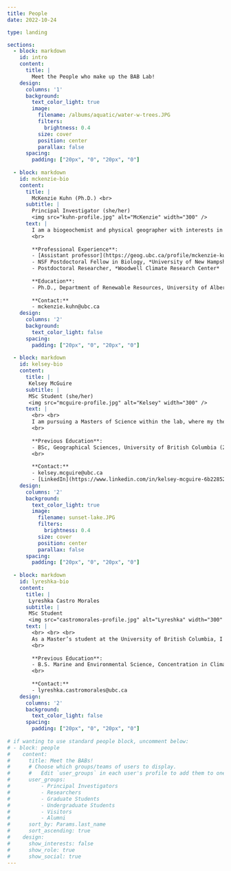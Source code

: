 ```yaml
---
title: People
date: 2022-10-24

type: landing

sections:
  - block: markdown
    id: intro
    content:
      title: |
        Meet the People who make up the BAB Lab!
    design:
      columns: '1'
      background:
        text_color_light: true
        image:
          filename: /albums/aquatic/water-w-trees.JPG
          filters: 
            brightness: 0.4
          size: cover
          position: center
          parallax: false
      spacing:
        padding: ["20px", "0", "20px", "0"]
  
  - block: markdown
    id: mckenzie-bio
    content:
      title: | 
        McKenzie Kuhn (Ph.D.) <br>
      subtitle: |
        Principal Investigator (she/her)
        <img src="kuhn-profile.jpg" alt="McKenzie" width="300" />
      text: |
        I am a biogeochemist and physical geographer with interests in carbon and nutrient cycling in northern boreal and Arctic ecosystems.  From northern Sweden to western boreal Canada, I look to understand how climate change, including warming temperatures, wildfire, and permafrost thaw, will impact northern ecosystems. In my new role at UBC, I am most excited to share my love for northern research through mentoring undergraduate and graduate students. In my free time I love to explore the great outdoors via kayak, bike or ferry! 
        <br> 
        
        **Professional Experience**:
        - [Assistant professor](https://geog.ubc.ca/profile/mckenzie-kuhn/), Geography Department, University of British Columbia (2024-)
        - NSF Postdoctoral Fellow in Biology, *University of New Hampshire*
        - Postdoctoral Researcher, *Woodwell Climate Research Center*
        
        **Education**:
        - Ph.D., Department of Renewable Resources, University of Alberta
        
        **Contact:**
        - mckenzie.kuhn@ubc.ca
    design:
      columns: '2'
      background:
        text_color_light: false
      spacing:
        padding: ["20px", "0", "20px", "0"]
        
  - block: markdown
    id: kelsey-bio
    content:
      title: | 
       Kelsey McGuire
      subtitle: |
       MSc Student (she/her)
       <img src="mcguire-profile.jpg" alt="Kelsey" width="300" />
      text: |
        <br> <br>
        I am pursuing a Masters of Science within the lab, where my thesis aims to understand how aquatic, mainly submerged and emergent, vegetation alters Methane dynamics in Kaska (Northern British Columbia) lakes. Before entering the lab, I earned a BSc in Geographical Sciences from the University of British Columbia, where I had the opportunity to work in temperate wetlands, tropical savannas/forests, and now I'm moving North to complete the trifecta! Outside of school, you can often find me listening to some music, curled up with a book, and hoping for a rare Vancouver thunderstorm.
        <br> 
        
        **Previous Education**:
        - BSc, Geographical Sciences, University of British Columbia (2024)
        <br>
        
        **Contact:**
        - kelsey.mcguire@ubc.ca
        - [LinkedIn](https://www.linkedin.com/in/kelsey-mcguire-6b2285206/)
    design:
      columns: '2'
      background:
        text_color_light: true
        image:
          filename: sunset-lake.JPG
          filters: 
            brightness: 0.4
          size: cover
          position: center
          parallax: false
      spacing:
        padding: ["20px", "0", "20px", "0"]
 
  - block: markdown
    id: lyreshka-bio
    content:
      title: | 
       Lyreshka Castro Morales
      subtitle: |
       MSc Student
       <img src="castromorales-profile.jpg" alt="Lyreshka" width="300" />
      text: |
        <br> <br> <br>
        As a Master’s student at the University of British Columbia, I work in northern British Columbia studying how climate change influences methane fluxes in upland tundra. My research focuses on how vegetation (mainly shrubs) interacts with warming temperatures, soil moisture, and nutrient availability to shape methane uptake and emissions. My aim is to understand how these rapidly changing landscapes contribute to, or help mitigate, atmospheric greenhouse gas concentrations. I’m also passionate about making science accessible—whether through mentorship or creative outreach like zines, photography, and illustration. Through my work, I hope to bridge science, community, and creativity to foster more inclusive and grounded approaches to climate communication. 
        <br>
        
        **Previous Education**:
        - B.S. Marine and Environmental Science, Concentration in Climate and Earth, Alaska Pacific University (Anchorage)
        <br>
        
        **Contact:**
        - lyreshka.castromorales@ubc.ca
    design:
      columns: '2'
      background:
        text_color_light: false
      spacing:
        padding: ["20px", "0", "20px", "0"]    
        
# if wanting to use standard people block, uncomment below:
# - block: people
#    content:
#      title: Meet the BABs!
#      # Choose which groups/teams of users to display.
#      #   Edit `user_groups` in each user's profile to add them to one or more of these groups.
#      user_groups:
#          - Principal Investigators
#          - Researchers
#          - Graduate Students
#          - Undergraduate Students
#          - Visitors
#          - Alumni
#      sort_by: Params.last_name
#      sort_ascending: true
#    design:
#      show_interests: false
#      show_role: true
#      show_social: true
---
```

